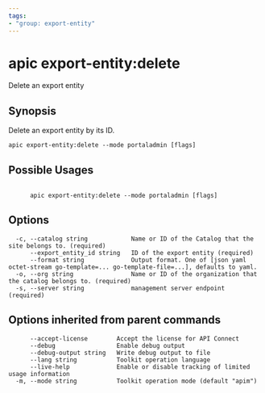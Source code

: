 ```yaml
---
tags:
- "group: export-entity"
---
```

# apic export-entity:delete

Delete an export entity

## Synopsis

Delete an export entity by its ID.

```
apic export-entity:delete --mode portaladmin [flags]
```

## Possible Usages

```

      apic export-entity:delete --mode portaladmin [flags]

```

## Options

```
  -c, --catalog string            Name or ID of the Catalog that the site belongs to. (required)
      --export_entity_id string   ID of the export entity (required)
      --format string             Output format. One of [json yaml octet-stream go-template=... go-template-file=...], defaults to yaml.
  -o, --org string                Name or ID of the organization that the catalog belongs to. (required)
  -s, --server string             management server endpoint (required)
```

## Options inherited from parent commands

```
      --accept-license        Accept the license for API Connect
      --debug                 Enable debug output
      --debug-output string   Write debug output to file
      --lang string           Toolkit operation language
      --live-help             Enable or disable tracking of limited usage information
  -m, --mode string           Toolkit operation mode (default "apim")
```
